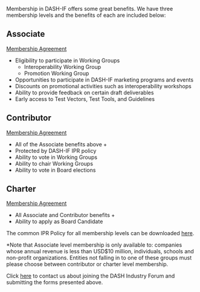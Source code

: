 
Membership in DASH-IF offers some great benefits. We have three membership levels and the benefits of each are included below:

## Associate
[Membership Agreement](https://dash-industry-forum.github.io/docs/DASH-IF-Associate-Member-Agreement_07-2015.pdf)

* Eligibility to participate in Working Groups
    * Interoperability Working Group
    * Promotion Working Group
* Opportunities to participate in DASH-IF marketing programs and events
* Discounts on promotional activities such as interoperability workshops
* Ability to provide feedback on certain draft deliverables
* Early access to Test Vectors, Test Tools, and Guidelines

## Contributor
[Membership Agreement](https://dash-industry-forum.github.io/docs/DASH-IF-Contributor-Member-Agreement-Final-05-10-12.pdf)

* All of the Associate benefits above +
* Protected by DASH-IF IPR policy
* Ability to vote in Working Groups
* Ability to chair Working Groups
* Ability to vote in Board elections

## Charter
[Membership Agreement](https://dash-industry-forum.github.io/docs/DASH-IF-Charter-Member-Agreement-Final-05-10-12.pdf)

* All Associate and Contributor benefits +
* Ability to apply as Board Candidate

The common IPR Policy for all membership levels can be downloaded [here](https://Dash-Industry-Forum.github.io/docs/DASH-IF-IPR-Policy-Appendix-B-11-06-2018.pdf).


*Note that Associate level membership is only available to: companies whose annual revenue is less than USD$10 million, individuals, schools and non-profit organizations. Entities not falling in to one of these groups must please choose between contributor or charter level membership.

Click [here](mailto:dashindustry@live.com) to contact us about joining the DASH Industry Forum and submitting the forms presented above.
